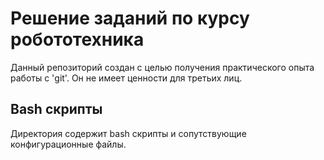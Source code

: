 # Решение заданий по курсу робототехника

Данный репозиторий создан с целью получения практического опыта работы с 'git'. Он не имеет ценности для третьих лиц.

## Bash скрипты

Директория содержит bash скрипты и сопутствующие конфигурационные файлы.
